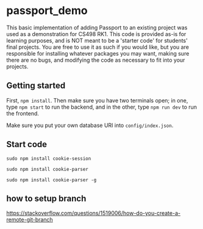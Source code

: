 # passport_demo

This basic implementation of adding Passport to an existing project was used as a demonstration for CS498 RK1. This code is provided as-is for learning purposes, and is NOT meant to be a 'starter code' for students' final projects. You are free to use it as such if you would like, but you are responsible for installing whatever packages you may want, making sure there are no bugs, and modifying the code as necessary to fit into your projects. 

## Getting started

First, `npm install`. Then make sure you have two terminals open; in one, type `npm start` to run the backend, and in the other, type `npm run dev` to run the frontend. 

Make sure you put your own database URI into `config/index.json`.

## Start code
`sudo npm install cookie-session`

`sudo npm install cookie-parser`

`sudo npm install cookie-parser -g`
## how to setup branch
https://stackoverflow.com/questions/1519006/how-do-you-create-a-remote-git-branch
